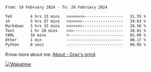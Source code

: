 <!--START_SECTION:waka-->

```txt
From: 19 February 2024 - To: 26 February 2024

TeX        4 hrs 13 mins   >>>>>>>>-----------------   31.55 %
sh         3 hrs 57 mins   >>>>>>>------------------   29.63 %
Markdown   3 hrs 33 mins   >>>>>>>------------------   26.56 %
Text       1 hr 20 mins    >>>----------------------   10.01 %
YAML       16 mins         >------------------------   02.00 %
Other      1 min           -------------------------   00.17 %
Python     0 secs          -------------------------   00.05 %
```

<!--END_SECTION:waka-->

<!-- [![grayxu's github stats](https://github-readme-stats.vercel.app/api?username=grayxu&count_private=true&show_icons=true)](https://github.com/grayxu) -->

Know more about me: [About - Gray's grind](https://www.grayxu.cn/).
<p align="left">
  <a href="https://wakatime.com/@grayxu" target="_blank">
    <img alt="Wakatime" src="https://wakatime.com/badge/user/c69eb31e-43a1-463f-8968-c3449e386f57.svg"/>
  </a>
</p>

